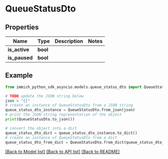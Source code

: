 # QueueStatusDto


## Properties

Name | Type | Description | Notes
------------ | ------------- | ------------- | -------------
**is_active** | **bool** |  | 
**is_paused** | **bool** |  | 

## Example

```python
from immich_python_sdk_asyncio.models.queue_status_dto import QueueStatusDto

# TODO update the JSON string below
json = "{}"
# create an instance of QueueStatusDto from a JSON string
queue_status_dto_instance = QueueStatusDto.from_json(json)
# print the JSON string representation of the object
print(QueueStatusDto.to_json())

# convert the object into a dict
queue_status_dto_dict = queue_status_dto_instance.to_dict()
# create an instance of QueueStatusDto from a dict
queue_status_dto_from_dict = QueueStatusDto.from_dict(queue_status_dto_dict)
```
[[Back to Model list]](../README.md#documentation-for-models) [[Back to API list]](../README.md#documentation-for-api-endpoints) [[Back to README]](../README.md)


